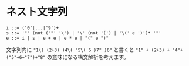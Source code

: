 # ネスト文字列

    i ::= ('0'|...|'9')+
    s ::= '"' (not ('"' '\') | '\' (not '(') | '\(' e ')')* '"'
    e ::= i | s | e + e | e * e | "(" e ")"

文字列内に `"1\( (2+3) )4\( "5\( 6 )7" )6"` と書くと `"1" + (2+3) + "4"+("5"+6+"7")+"8"` の意味になる構文解析を考えます。
